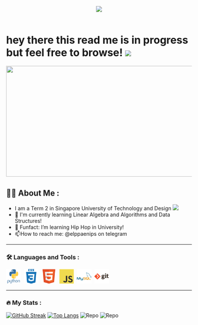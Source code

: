 <div id="header" align="center">
  <img src="https://media.giphy.com/media/M9gbBd9nbDrOTu1Mqx/giphy.gif" width="100"/>
</div>

<div align="center">
  <img src="https://komarev.com/ghpvc/?username=p-ineapple&style=flat-square&color=blue" alt=""/>
</div>
<h1>
  hey there this read me is in progress but feel free to browse!
  <img src="https://media.giphy.com/media/hvRJCLFzcasrR4ia7z/giphy.gif" width="30px"/>
</h1>
<div align="center">
  <img src="https://media.giphy.com/media/dWesBcTLavkZuG35MI/giphy.gif" width="600" height="300"/>
</div>

## :woman_technologist: About Me :

- I am a Term 2 in Singapore University of Technology and Design <img src="https://media.giphy.com/media/WUlplcMpOCEmTGBtBW/giphy.gif" width="30">
- 🔭 I'm currently learning Linear Algebra and Algorithms and Data Structures!
- 💃 Funfact: I’m learning Hip Hop in University!
- :mailbox:How to reach me: @elppaenips on telegram
---

### :hammer_and_wrench: Languages and Tools :
<div>
  <img src="https://github.com/devicons/devicon/blob/master/icons/python/python-original-wordmark.svg" title="Python" alt="Java" width="40" height="40"/>&nbsp;
  <img src="https://github.com/devicons/devicon/blob/master/icons/css3/css3-plain-wordmark.svg"  title="CSS3" alt="CSS" width="40" height="40"/>&nbsp;
  <img src="https://github.com/devicons/devicon/blob/master/icons/html5/html5-original.svg" title="HTML5" alt="HTML" width="40" height="40"/>&nbsp;
  <img src="https://github.com/devicons/devicon/blob/master/icons/javascript/javascript-original.svg" title="JavaScript" alt="JavaScript" width="40" height="40"/>&nbsp;
  <img src="https://github.com/devicons/devicon/blob/master/icons/mysql/mysql-original-wordmark.svg" title="MySQL"  alt="MySQL" width="40" height="40"/>&nbsp;
  <img src="https://github.com/devicons/devicon/blob/master/icons/git/git-original-wordmark.svg" title="Git" **alt="Git" width="40" height="40"/>
</div>

---

### :fire: My Stats :
[![GitHub Streak](http://github-readme-streak-stats.herokuapp.com?user=p-ineapple&theme=dark&background=000000)](https://git.io/streak-stats)
[![Top Langs](https://github-readme-stats.vercel.app/api/top-langs/?username=p-ineapple&layout=compact&theme=vision-friendly-dark)](https://github.com/anuraghazra/github-readme-stats)
![Repo](https://github-readme-stats.vercel.app/api/pin/?username=p-ineapple&repo=CapstoneprojectFinal&show_icons=true&theme=monokai)
![Repo](https://github-readme-stats.vercel.app/api/pin/?username=p-ineapple&repo=gavi&show_icons=true&theme=monokai)
